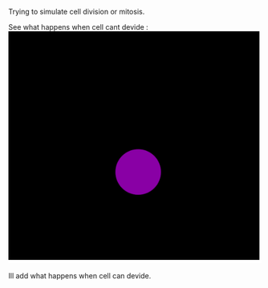 Trying to simulate cell division or mitosis.

See what happens when cell cant devide :
![see what happens](horror.gif)

Ill add what happens when cell can devide.